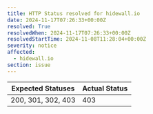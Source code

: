 ```yaml
---
title: HTTP Status resolved for hidewall.io
date: 2024-11-17T07:26:33+00:00Z
resolved: True
resolvedWhen: 2024-11-17T07:26:33+00:00Z
resolvedStartTime: 2024-11-08T11:28:04+00:00Z
severity: notice
affected:
  - hidewall.io
section: issue
---
```


| Expected Statuses | Actual Status  |
|-------------------|----------------|
| 200, 301, 302, 403 | 403 |

